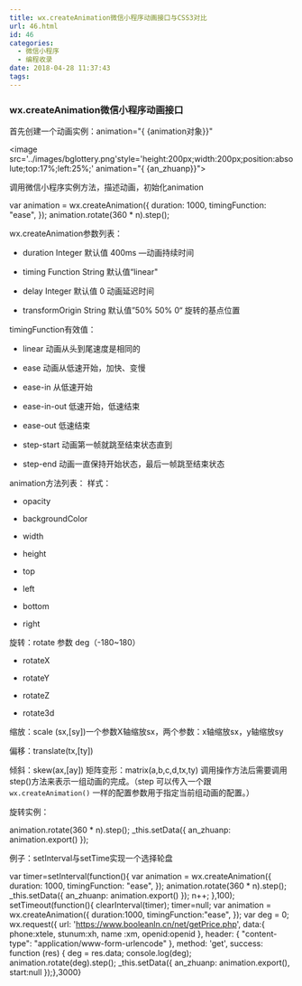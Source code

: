 ```yaml
---
title: wx.createAnimation微信小程序动画接口与CSS3对比
url: 46.html
id: 46
categories:
  - 微信小程序
  - 编程收录
date: 2018-04-28 11:37:43
tags:
---
```


### **wx.createAnimation微信小程序动画接口**

首先创建一个动画实例：animation="{ {animation对象}}"

<image src='../images/bglottery.png'style='height:200px;width:200px;position:absolute;top:17%;left:25%;' animation="{ {an_zhuanp}}"></image>

调用微信小程序实例方法，描述动画，初始化animation

 var animation = wx.createAnimation({
 duration: 1000,
 timingFunction: "ease",
 });
 animation.rotate(360 * n).step();

wx.createAnimation参数列表：

*   duration Integer 默认值 400ms —动画持续时间
    
*   timing Function String 默认值“linear"
    
*   delay Integer 默认值 0 动画延迟时间
    
*   transformOrigin String 默认值”50% 50% 0“ 旋转的基点位置
    

timingFunction有效值：

*   linear 动画从头到尾速度是相同的
    
*   ease 动画从低速开始，加快、变慢
    
*   ease-in 从低速开始
    
*   ease-in-out 低速开始，低速结束
    
*   ease-out 低速结束
    
*   step-start 动画第一帧就跳至结束状态直到
    
*   step-end 动画一直保持开始状态，最后一帧跳至结束状态
    

animation方法列表： 样式：

*   opacity
    
*   backgroundColor
    
*   width
    
*   height
    
*   top
    
*   left
    
*   bottom
    
*   right
    

旋转：rotate 参数 deg（-180~180）

*   rotateX
    
*   rotateY
    
*   rotateZ
    
*   rotate3d
    

缩放：scale (sx,\[sy\])一个参数X轴缩放sx，两个参数：x轴缩放sx，y轴缩放sy

偏移：translate(tx,\[ty\])

倾斜：skew(ax,\[ay\]) 矩阵变形：matrix(a,b,c,d,tx,ty) 调用操作方法后需要调用step()方法来表示一组动画的完成。（step 可以传入一个跟 `wx.createAnimation()` 一样的配置参数用于指定当前组动画的配置。）

旋转实例：

 animation.rotate(360 * n).step();
 _this.setData({
 an_zhuanp: animation.export()
 });

例子：setInterval与setTime实现一个选择轮盘

var timer=setInterval(function(){
 var animation = wx.createAnimation({
 duration: 1000,
 timingFunction: "ease",
 });
 animation.rotate(360 * n).step();
 _this.setData({
 an_zhuanp: animation.export()
 });
 n++;
 },100);
 setTimeout(function(){
 clearInterval(timer);
 timer=null;
 var animation = wx.createAnimation({
 duration:1000,
 timingFunction:"ease",
 });
 var deg = 0;
 wx.request({
 url: 'https://www.booleanln.cn/net/getPrice.php',
 data:{
 phone:xtele,
 stunum:xh,
 name :xm,
 openid:openid
 },
 header: { "content-type": "application/www-form-urlencode" },
 method: 'get',
 success: function (res) {
 deg = res.data;
 console.log(deg);
 animation.rotate(deg).step();
 _this.setData({
 an_zhuanp: animation.export(),
 start:null
 });},3000}
